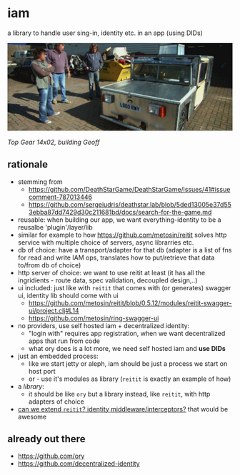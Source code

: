 # iam
a library to handle user sing-in, identity etc. in an app (using DIDs)

<a href="https://github.com/DeathStarGame/DeathStarGame/issues/41#issuecomment-787430993">
<img width="512px" src="./docs/geoff.jpg"></img></a>

*Top Gear 14x02, building Geoff*

## rationale

- stemming from 
  - https://github.com/DeathStarGame/DeathStarGame/issues/41#issuecomment-787013446
  - https://github.com/sergeiudris/deathstar.lab/blob/5ded13005e37d553ebba87dd7429d30c211681bd/docs/search-for-the-game.md
- reusable: when building our app, we want everything-identity to be a reusalbe 'plugin'/layer/lib
- similar for example to how https://github.com/metosin/reitit solves http service with multiple choice of servers, async librarries etc.
- db of choice: have a transport/adapter for that db (adapter is a list of fns for read and write IAM ops, translates how to put/retrieve that data to/from db of choice)
- http server of choice: we want to use reitit at least (it has all the ingridients - route data, spec validation, decoupled design,..)
- ui included: just like with `reitit` that comes with (or generates) swagger ui, identity lib should come with ui
  - https://github.com/metosin/reitit/blob/0.5.12/modules/reitit-swagger-ui/project.clj#L14
  - https://github.com/metosin/ring-swagger-ui
- no providers, use self hosted iam + decentralized identity:
  - "login with" requires app registration, when we want decentralized apps that run from code
  - what ory does is a lot more, we need self hosted iam and **use DIDs**
- just an embedded process: 
  - like we start jetty or aleph, iam should be just a process we start on host port
  - or - use it's modules as library (`reitit` is exactly an example of how)
- a *library*:
  - it should be like `ory` but a library instead, like `reitit`, with http adapters of choice
- <ins>can we extend `reitit`? identity middleware/interceptors?</ins> that would be awesome

## already out there

- https://github.com/ory
- https://github.com/decentralized-identity